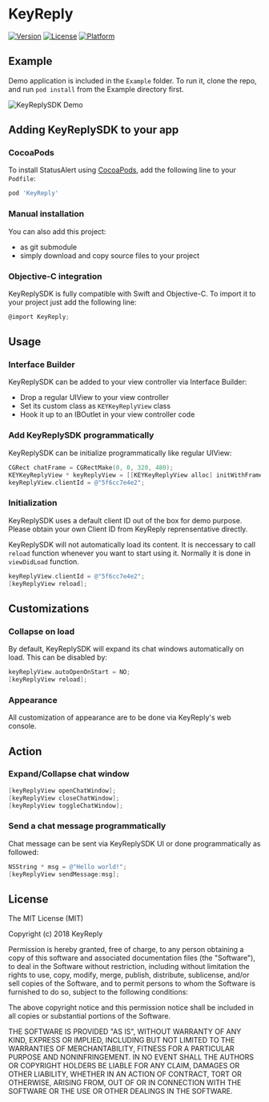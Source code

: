 # KeyReply

[![Version](https://img.shields.io/cocoapods/v/KeyReply.svg?style=flat)](http://cocoapods.org/pods/KeyReply)
[![License](https://img.shields.io/cocoapods/l/KeyReply.svg?style=flat)](http://cocoapods.org/pods/KeyReply)
[![Platform](https://img.shields.io/cocoapods/p/KeyReply.svg?style=flat)](http://cocoapods.org/pods/KeyReply)


## Example

Demo application is included in the `Example` folder. To run it, clone the repo, and run `pod install` from the Example directory first.

![KeyReplySDK Demo](https://gitlab.com/originallyus/keyreply-ios/raw/master/example_screenshot.png)



## Adding KeyReplySDK to your app

### CocoaPods

To install StatusAlert using [CocoaPods](http://cocoapods.org), add the following line to your `Podfile`:

```ruby
pod 'KeyReply'
```

### Manual installation

You can also add this project:
 * as git submodule
 * simply download and copy source files to your project

### Objective-C integration

KeyReplySDK is fully compatible with Swift and Objective-C. To import it to your project just add the following line:

```objective-c
@import KeyReply;
```



## Usage

### Interface Builder

KeyReplySDK can be added to your view controller via Interface Builder:
 * Drop a regular UIView to your view controller
 * Set its custom class as `KEYKeyReplyView` class
 * Hook it up to an IBOutlet in your view controller code

### Add KeyReplySDK programmatically

KeyReplySDK can be initialize programmatically like regular UIView:

```objective-c
CGRect chatFrame = CGRectMake(0, 0, 320, 480);
KEYKeyReplyView * keyReplyView = [[KEYKeyReplyView alloc] initWithFrame:chatFrame];
keyReplyView.clientId = @"5f6cc7e4e2";
```

### Initialization

KeyReplySDK uses a default client ID out of the box for demo purpose. Please obtain your own Client ID from KeyReply reprensentative directly.

KeyReplySDK will not automatically load its content. It is neccessary to call `reload` function whenever you want to start using it. Normally it is done in `viewDidLoad` function.

```objective-c
keyReplyView.clientId = @"5f6cc7e4e2";
[keyReplyView reload];
```


## Customizations

### Collapse on load

By default, KeyReplySDK will expand its chat windows automatically on load. This can be disabled by:

```objective-c
keyReplyView.autoOpenOnStart = NO;
[keyReplyView reload];
```

### Appearance

All customization of appearance are to be done via KeyReply's web console.



## Action

### Expand/Collapse chat window

```objective-c
[keyReplyView openChatWindow];
[keyReplyView closeChatWindow];
[keyReplyView toggleChatWindow];
```

### Send a chat message programmatically

Chat message can be sent via KeyReplySDK UI or done programmatically as followed:

```objective-c
NSString * msg = @"Hello world!";
[keyReplyView sendMessage:msg];
```



## License

The MIT License (MIT)

Copyright (c) 2018 KeyReply

Permission is hereby granted, free of charge, to any person obtaining a copy of this software and associated documentation files (the "Software"), to deal in the Software without restriction, including without limitation the rights to use, copy, modify, merge, publish, distribute, sublicense, and/or sell copies of the Software, and to permit persons to whom the Software is furnished to do so, subject to the following conditions:

The above copyright notice and this permission notice shall be included in all copies or substantial portions of the Software.

THE SOFTWARE IS PROVIDED "AS IS", WITHOUT WARRANTY OF ANY KIND, EXPRESS OR IMPLIED, INCLUDING BUT NOT LIMITED TO THE WARRANTIES OF MERCHANTABILITY, FITNESS FOR A PARTICULAR PURPOSE AND NONINFRINGEMENT. IN NO EVENT SHALL THE AUTHORS OR COPYRIGHT HOLDERS BE LIABLE FOR ANY CLAIM, DAMAGES OR OTHER LIABILITY, WHETHER IN AN ACTION OF CONTRACT, TORT OR OTHERWISE, ARISING FROM, OUT OF OR IN CONNECTION WITH THE SOFTWARE OR THE USE OR OTHER DEALINGS IN THE SOFTWARE.
